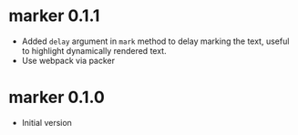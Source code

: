 # marker 0.1.1

- Added `delay` argument in `mark` method to delay marking the text, useful to highlight dynamically rendered text.
- Use webpack via packer

# marker 0.1.0

* Initial version
